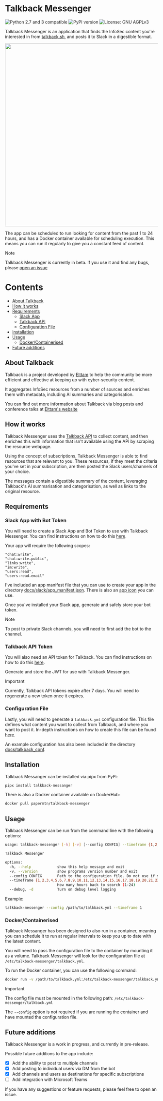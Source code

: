 # Talkback Messenger
![Python 2.7 and 3 compatible](https://img.shields.io/pypi/pyversions/talkback-messenger)
![PyPI version](https://img.shields.io/pypi/v/talkback-messenger.svg)
![License: GNU AGPLv3](https://img.shields.io/pypi/l/talkback-messenger.svg)

Talkback Messenger is an application that finds the InfoSec content you're interested in from [talkback.sh](https://talkback.sh/), and posts it to Slack in a digestible format.

<img src="/images/slack_message.png" width="600">

The app can be scheduled to run looking for content from the past 1 to 24 hours, and has a Docker container available for scheduling execution. This means you can run it regularly to give you a constant feed of content.

> [!Note]
> Talkback Messenger is currently in beta. If you use it and find any bugs, please [open an issue](https://github.com/PaperMtn/talkback-messenger/issues)

# Contents

- [About Talkback](#about-talkback)
- [How it works](#how-it-works)
- [Requirements](#requirements)
  - [Slack App](#slack-app-with-bot-token)
  - [Talkback API](#talkback-api-token)
  - [Configuration File](#configuration-file)
- [Installation](#installation)
- [Usage](#usage)
  - [Docker/Containerised](#dockercontainerised)
- [Future additions](#future-additions)

## About Talkback

Talkback is a project developed by [Elttam](https://www.elttam.com/) to help the community be more efficient and effective at keeping up with cyber-security content.

It aggregates InfoSec resources from a number of sources and enriches them with metadata, including AI summaries and categorisation.

You can find out more information about Talkback via blog posts and conference talks at [Elttam's website](https://www.elttam.com/blog/talkback-intro/)

## How it works

Talkback Messenger uses the [Talkback API](https://talkback.sh/api/) to collect content, and then enriches this with information that isn't available using the API by scraping the resource webpage.

Using the concept of subscriptions, Talkback Messenger is able to find resources that are relevant to you. These resources, if they meet the criteria you've set in your subscription, are then posted the Slack users/channels of your choice.

The messages contain a digestible summary of the content, leveraging Talkback's AI summarisation and categorisation, as well as links to the original resource.

## Requirements
### Slack App with Bot Token
You will need to create a Slack App and Bot Token to use with Talkback Messenger. You can find instructions on how to do this [here](https://api.slack.com/authentication/basics).

Your app will require the following scopes:
```
"chat:write",
"chat:write.public",
"links:write",
"im:write",
"users:read",
"users:read.email"
```

I've included an app manifest file that you can use to create your app in the directory [docs/slack/app_manifest.json](docs/slack/app_manifest.json). There is also an [app icon](./images/talkback_icon.png) you can use.

Once you've installed your Slack app, generate and safely store your bot token.

> [!Note]
> To post to private Slack channels, you will need to first add the bot to the channel.

### Talkback API Token
You will also need an API token for Talkback. You can find instructions on how to do this [here](https://talkback.sh/api/v1/help/).

Generate and store the JWT for use with Talkback Messenger.

> [!Important]
> Currently, Talkback API tokens expire after 7 days. You will need to regenerate a new token once it expires.

### Configuration File
Lastly, you will need to generate a `talkback.yml` configuration file. This file defines what content you want to collect from Talkback, and where you want to post it. In-depth instructions on how to create this file can be found [here](./docs/talkback_conf).

An example configuration has also been included in the directory [docs/talkback_conf](docs/talkback_conf/example_talkback.yml).
## Installation
Talkback Messanger can be installed via pipx from PyPi:

```bash
pipx install talkback-messanger
```

There is also a Docker container available on DockerHub:

```bash
docker pull papermtn/talkback-messenger
```

## Usage

Talkback Messenger can be run from the command line with the following options:
```bash
usage: talkback-messenger [-h] [-v] [--config CONFIG] --timeframe {1,2,3,4,5,6,7,8,9,10,11,12,13,14,15,16,17,18,19,20,21,22,23,24} [--debug]

Talkback Messenger

options:
  -h, --help            show this help message and exit
  -v, --version         show programs version number and exit
  --config CONFIG       Path to the configuration file. Do not use if you are running in a container and have mounted the config file
  --timeframe {1,2,3,4,5,6,7,8,9,10,11,12,13,14,15,16,17,18,19,20,21,22,23,24}
                        How many hours back to search (1-24)
  --debug, -d           Turn on debug level logging
```

Example:
```bash
talkback-messenger --config /path/to/talkback.yml --timeframe 1
```

### Docker/Containerised
Talkback Messanger has been designed to also run in a container, meaning you can schedule it to run at regular intervals to keep you up to date with the latest content.

You will need to pass the configuration file to the container by mounting it as a volume. Talkback Messenger will look for the configuration file at `/etc/talkback-messenger/talkback.yml`.

To run the Docker container, you can use the following command:
```bash
docker run -v /path/to/talkback.yml:/etc/talkback-messenger/talkback.yml papermtn/talkback-messenger --timeframe 1
```

> [!Important]
> The config file must be mounted in the following path: `/etc/talkback-messenger/talkback.yml`
> 
> The `--config` option is not required if you are running the container and have mounted the configuration file.

## Future additions
Talkback Messenger is a work in progress, and currently in pre-release.

Possible future additions to the app include: 
- [x] Add the ability to post to multiple channels
- [x] Add posting to individual users via DM from the bot
- [x] Add channels and users as destinations for specific subscriptions
- [ ] Add integration with Microsoft Teams

If you have any suggestions or feature requests, please feel free to open an issue.